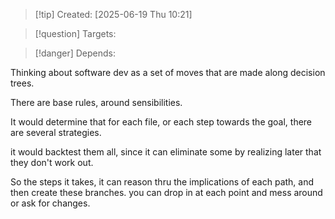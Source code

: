
>[!tip] Created: [2025-06-19 Thu 10:21]

>[!question] Targets: 

>[!danger] Depends: 

Thinking about software dev as a set of moves that are made along decision trees.

There are base rules, around sensibilities.

It would determine that for each file, or each step towards the goal, there are several strategies.

it would backtest them all, since it can eliminate some by realizing later that they don't work out.

So the steps it takes, it can reason thru the implications of each path, and then create these branches.  you can drop in at each point and mess around or ask for changes.